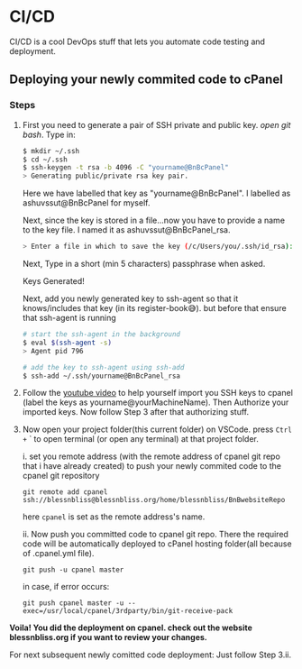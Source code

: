 # CI/CD

CI/CD is a cool DevOps stuff that lets you automate code testing and deployment.

## Deploying your newly commited code to cPanel

### Steps

1. First you need to generate a pair of SSH private and public key. *open git bash*. Type in:

    ```bash
    $ mkdir ~/.ssh
    $ cd ~/.ssh
    $ ssh-keygen -t rsa -b 4096 -C "yourname@BnBcPanel"
    > Generating public/private rsa key pair.
    ```

    Here we have labelled that key as "yourname@BnBcPanel". I labelled as ashuvssut@BnBcPanel for myself.

    Next, since the key is stored in a file...now you have to provide a name to the key file. I named it as ashuvssut@BnBcPanel_rsa.

    ```bash
    > Enter a file in which to save the key (/c/Users/you/.ssh/id_rsa):
    ```

    Next, Type in a short (min 5 characters) passphrase when asked.

    Keys Generated!

    Next, add you newly generated key to ssh-agent so that it knows/includes that key (in its register-book😅).
    but before that ensure that ssh-agent is running

    ```bash
    # start the ssh-agent in the background
    $ eval $(ssh-agent -s)
    > Agent pid 796

    # add the key to ssh-agent using ssh-add
    $ ssh-add ~/.ssh/yourname@BnBcPanel_rsa
    ```

2. Follow the [youtube video](https://www.youtube.com/watch?v=5UHOsRR187Y) to help yourself import you SSH keys to cpanel (label the keys as yourname@yourMachineName). Then Authorize your imported keys. Now follow Step 3 after that authorizing stuff.

3. Now open your project folder(this current folder) on VSCode. press ` Ctrl + ` ` to open terminal (or open any terminal) at that project folder.

    i. set you remote address (with the remote address of cpanel git repo that i have already created) to push your newly commited code to the cpanel git repository

    ```dos
    git remote add cpanel ssh://blessnbliss@blessnbliss.org/home/blessnbliss/BnBwebsiteRepo
    ```

    here `cpanel` is set as the remote address's name.

    ii. Now push you committed code to cpanel git repo. There the required code will be automatically deployed to cPanel hosting folder(all because of .cpanel.yml file).

    ```dos
    git push -u cpanel master
    ```

    in case, if error occurs:

    ```dos
    git push cpanel master -u --exec=/usr/local/cpanel/3rdparty/bin/git-receive-pack
    ```

**Voila! You did the deployment on cpanel. check out the website blessnbliss.org if you want to review your changes.**

For next subsequent newly comitted code deployment: Just follow Step 3.ii.
